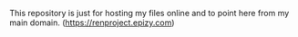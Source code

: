 This repository is just for hosting my files online and to point here from my main domain. (https://renproject.epizy.com)
